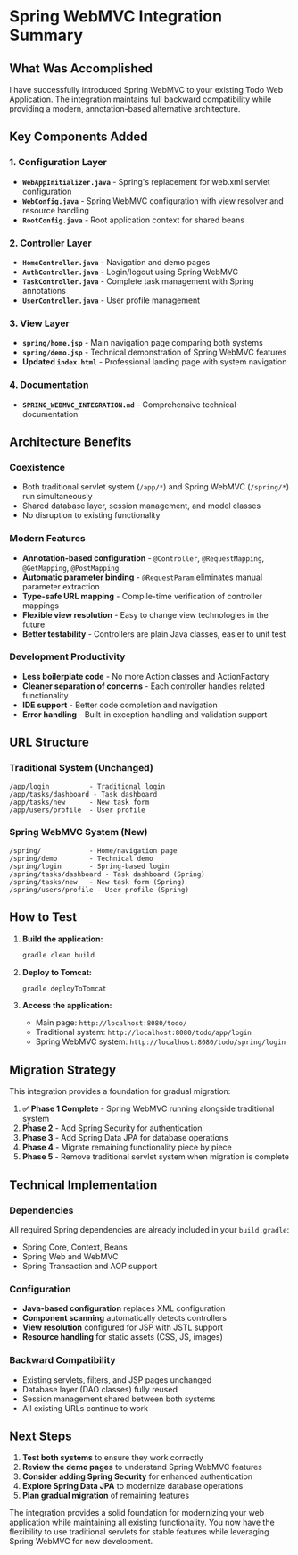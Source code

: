 # Spring WebMVC Integration Summary

## What Was Accomplished

I have successfully introduced Spring WebMVC to your existing Todo Web Application. The integration maintains full backward compatibility while providing a modern, annotation-based alternative architecture.

## Key Components Added

### 1. Configuration Layer
- **`WebAppInitializer.java`** - Spring's replacement for web.xml servlet configuration
- **`WebConfig.java`** - Spring WebMVC configuration with view resolver and resource handling
- **`RootConfig.java`** - Root application context for shared beans

### 2. Controller Layer
- **`HomeController.java`** - Navigation and demo pages
- **`AuthController.java`** - Login/logout using Spring WebMVC
- **`TaskController.java`** - Complete task management with Spring annotations
- **`UserController.java`** - User profile management

### 3. View Layer
- **`spring/home.jsp`** - Main navigation page comparing both systems
- **`spring/demo.jsp`** - Technical demonstration of Spring WebMVC features
- **Updated `index.html`** - Professional landing page with system navigation

### 4. Documentation
- **`SPRING_WEBMVC_INTEGRATION.md`** - Comprehensive technical documentation

## Architecture Benefits

### Coexistence
- Both traditional servlet system (`/app/*`) and Spring WebMVC (`/spring/*`) run simultaneously
- Shared database layer, session management, and model classes
- No disruption to existing functionality

### Modern Features
- **Annotation-based configuration** - `@Controller`, `@RequestMapping`, `@GetMapping`, `@PostMapping`
- **Automatic parameter binding** - `@RequestParam` eliminates manual parameter extraction
- **Type-safe URL mapping** - Compile-time verification of controller mappings
- **Flexible view resolution** - Easy to change view technologies in the future
- **Better testability** - Controllers are plain Java classes, easier to unit test

### Development Productivity
- **Less boilerplate code** - No more Action classes and ActionFactory
- **Cleaner separation of concerns** - Each controller handles related functionality
- **IDE support** - Better code completion and navigation
- **Error handling** - Built-in exception handling and validation support

## URL Structure

### Traditional System (Unchanged)
```
/app/login          - Traditional login
/app/tasks/dashboard - Task dashboard
/app/tasks/new      - New task form
/app/users/profile  - User profile
```

### Spring WebMVC System (New)
```
/spring/            - Home/navigation page
/spring/demo        - Technical demo
/spring/login       - Spring-based login
/spring/tasks/dashboard - Task dashboard (Spring)
/spring/tasks/new   - New task form (Spring)
/spring/users/profile - User profile (Spring)
```

## How to Test

1. **Build the application:**
   ```bash
   gradle clean build
   ```

2. **Deploy to Tomcat:**
   ```bash
   gradle deployToTomcat
   ```

3. **Access the application:**
   - Main page: `http://localhost:8080/todo/`
   - Traditional system: `http://localhost:8080/todo/app/login`
   - Spring WebMVC system: `http://localhost:8080/todo/spring/login`

## Migration Strategy

This integration provides a foundation for gradual migration:

1. **✅ Phase 1 Complete** - Spring WebMVC running alongside traditional system
2. **Phase 2** - Add Spring Security for authentication
3. **Phase 3** - Add Spring Data JPA for database operations
4. **Phase 4** - Migrate remaining functionality piece by piece
5. **Phase 5** - Remove traditional servlet system when migration is complete

## Technical Implementation

### Dependencies
All required Spring dependencies are already included in your `build.gradle`:
- Spring Core, Context, Beans
- Spring Web and WebMVC
- Spring Transaction and AOP support

### Configuration
- **Java-based configuration** replaces XML configuration
- **Component scanning** automatically detects controllers
- **View resolution** configured for JSP with JSTL support
- **Resource handling** for static assets (CSS, JS, images)

### Backward Compatibility
- Existing servlets, filters, and JSP pages unchanged
- Database layer (DAO classes) fully reused
- Session management shared between both systems
- All existing URLs continue to work

## Next Steps

1. **Test both systems** to ensure they work correctly
2. **Review the demo pages** to understand Spring WebMVC features
3. **Consider adding Spring Security** for enhanced authentication
4. **Explore Spring Data JPA** to modernize database operations
5. **Plan gradual migration** of remaining features

The integration provides a solid foundation for modernizing your web application while maintaining all existing functionality. You now have the flexibility to use traditional servlets for stable features while leveraging Spring WebMVC for new development.
